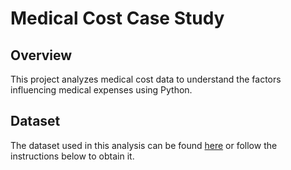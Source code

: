 # Medical Cost Case Study

## Overview
This project analyzes medical cost data to understand the factors influencing medical expenses using Python.

## Dataset
The dataset used in this analysis can be found [here](link-to-dataset-source) or follow the instructions below to obtain it.
